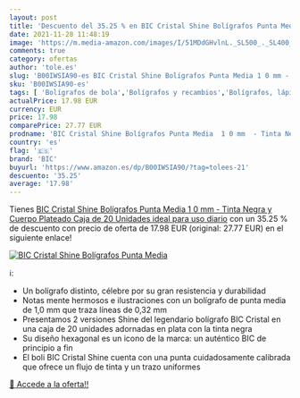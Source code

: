 ```yaml
---
layout: post
title: 'Descuento del 35.25 % en BIC Cristal Shine Bolígrafos Punta Media'
date: 2021-11-28 11:48:19
image: 'https://m.media-amazon.com/images/I/51MDdGHvlnL._SL500_._SL400_.jpg'
comments: true
category: ofertas
author: 'tole.es'
slug: 'B00IWSIA90-es BIC Cristal Shine Bolígrafos Punta Media 1 0 mm - Tinta...'
sku: 'B00IWSIA90-es'
tags: [ 'Bolígrafos de bola','Bolígrafos y recambios','Bolígrafos, lápices y útiles de escritura','Oficina y papelería','bic','bolígrafos','cristal', ]
actualPrice: 17.98 EUR
currency: EUR
price: 17.98
comparePrice: 27.77 EUR
prodname: 'BIC Cristal Shine Bolígrafos Punta Media  1 0 mm  - Tinta Negra y Cuerpo Plateado  Caja de 20 Unidades  ideal para uso diario'
country: 'es'
flag: '🇪🇸'
brand: 'BIC'
buyurl: 'https://www.amazon.es/dp/B00IWSIA90/?tag=tolees-21'
descuento: '35.25'
average: '17.98'
---
```


Tienes [BIC Cristal Shine Bolígrafos Punta Media  1 0 mm  - Tinta Negra y Cuerpo Plateado  Caja de 20 Unidades  ideal para uso diario](https://www.amazon.es/dp/B00IWSIA90/?tag=tolees-21) con un 35.25 % de descuento con precio de oferta de 17.98 EUR (original: 27.77 EUR) en el siguiente enlace!

[![BIC Cristal Shine Bolígrafos Punta Media](https://m.media-amazon.com/images/I/51MDdGHvlnL._SL500_._SL400_.jpg)](https://www.amazon.es/dp/B00IWSIA90/?tag=tolees-21)

ℹ️:

- Un bolígrafo distinto, célebre por su gran resistencia y durabilidad
- Notas mente hermosos e ilustraciones con un bolígrafo de punta media de 1,0 mm que traza líneas de 0,32 mm
- Presentamos 2 versiones Shine del legendario bolígrafo BIC Cristal en una caja de 20 unidades adornadas en plata con la tinta negra
- Su diseño hexagonal es un icono de la marca: un auténtico BIC de principio a fin
- El boli BIC Cristal Shine cuenta con una punta cuidadosamente calibrada que ofrece un flujo de tinta y un trazo uniformes

[🛒 Accede a la oferta!!](https://www.amazon.es/dp/B00IWSIA90/?tag=tolees-21)
